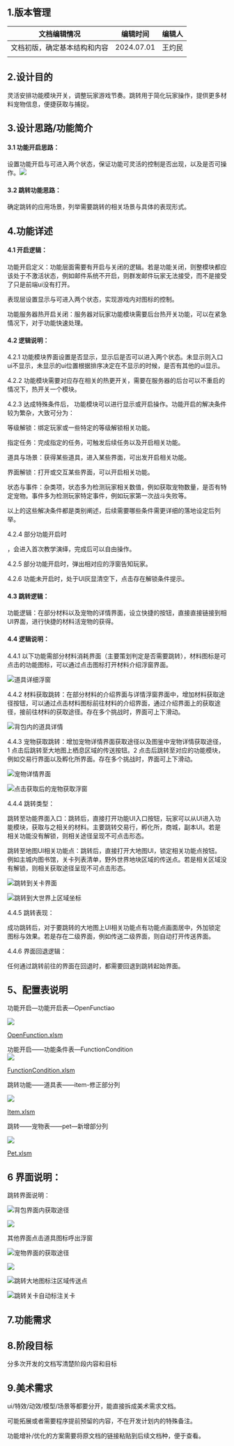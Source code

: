 ## 1.版本管理
| 文档编辑情况 | 编辑时间 | 编辑人 |
| --- | --- | --- |
| 文档初版，确定基本结构和内容 | 2024.07.01 | 王灼民 |
|  |  |  |


## 2.设计目的
灵活安排功能模块开关，调整玩家游戏节奏。跳转用于简化玩家操作，提供更多材料宠物信息，便捷获取与捕捉。



## 3.设计思路/功能简介
#### 3.1 功能开启思路：
设置功能开启与可进入两个状态，保证功能可灵活的控制是否出现，以及是否可操作。![](https://cdn.nlark.com/yuque/0/2024/png/45603655/1719829739015-e7ea10d9-b10b-4eb9-8b2b-15e60b247c54.png)

#### 3.2 跳转功能思路：
确定跳转的应用场景，列举需要跳转的相关场景与具体的表现形式。



## 4.功能详述
#### 4.1 开启逻辑：
功能开启定义：功能层面需要有开启与关闭的逻辑。若是功能关闭，则整模块都应该处于不激活状态，例如邮件系统不开启，则群发邮件玩家无法接受，而不是接受了只是前端ui没有打开。

表现层设置显示与可进入两个状态，实现游戏内对图标的控制。

功能服务器热开启关闭：服务器对玩家功能模块需要后台热开关功能，可以在紧急情况下，对于功能快速处理。



#### 4.2 逻辑说明：
4.2.1 功能模块界面设置是否显示，显示后是否可以进入两个状态。未显示则入口ui不显示，未显示的ui位置根据排序决定在不显示的时候，是否有其他的ui显示。

4.2.2 功能模块需要对应存在相关的热更开关，需要在服务器的后台可以不重启的情况下，热开关一个模块。

4.2.3 达成特殊条件后， 功能模块可以进行显示或开启操作。功能开启的解决条件较为繁杂，大致可分为：

等级解锁：绑定玩家或一些特定的等级解锁相关功能。

指定任务：完成指定的任务，可触发后续任务以及开启相关功能。

道具与场景：获得某些道具，进入某些界面，可出发开启相关功能。

界面解锁：打开或交互某些界面，可以开启相关功能。

状态与事件：杂类项，状态多为检测玩家相关数值，例如获取宠物数量，是否有特定宠物。事件多为检测玩家特定事件，例如玩家第一次战斗失败等。

以上的这些解决条件都是类别阐述，后续需要哪些条件需更详细的落地设定后列举。



4.2.4 部分功能开启时

，会进入首次教学演绎，完成后可以自由操作。

4.2.5 部分功能开启时，弹出相对应的浮窗告知玩家。

4.2.6 功能未开启时，处于UI灰显清空下，点击存在解锁条件提示。



#### 4.3 跳转逻辑：
功能逻辑：在部分材料以及宠物的详情界面，设立快捷的按钮，直接直接链接到相UI界面，进行快捷的材料活宠物的获得。



#### 4.4 逻辑说明：
4.4.1 以下功能需部分材料消耗界面（主要策划判定是否需要跳转），材料图标是可点击的功能图标，可以通过点击图标打开材料介绍浮窗界面。

![](https://cdn.nlark.com/yuque/0/2024/png/45603655/1719891209013-f422d806-936e-4453-b7e9-ad43bbe9ada7.png)道具详细浮窗

4.4.2 材料获取跳转：在部分材料的介绍界面与详情浮窗界面中，增加材料获取途径按钮，可以通过点击材料图标前往材料的介绍界面，通过介绍界面上的获取途径，接前往材料的获取途径。存在多个挑战时，界面可上下滑动。

![](https://cdn.nlark.com/yuque/0/2024/png/45603655/1721110038027-0b6eb3dc-8ff9-450f-9c9d-f0809c8b3f59.png)背包内的道具详情

4.4.3 宠物获取跳转：增加宠物详情界面获取途径以及图鉴中宠物详情获取途径，1 点击后跳转至大地图上栖息区域的传送按钮。2 点击后跳转至对应的功能模块，例如交易行界面以及孵化所界面。存在多个挑战时，界面可上下滑动。

![](https://cdn.nlark.com/yuque/0/2024/png/45603655/1721110085810-6310715b-b8ea-4a8a-89b6-b6570af7aa04.png)宠物详情界面

![](https://cdn.nlark.com/yuque/0/2024/png/45603655/1719891249460-2febc944-7d1a-4ff1-a955-d69a8d58a26e.png)点击获取后的宠物获取浮窗

4.4.4 跳转类型：

跳转至功能界面入口：跳转后，直接打开功能UI入口按钮，玩家可以从UI进入功能模块，获取与之相关的材料。主要跳转交易行，孵化所，商城，副本UI。若是相关功能没有解锁，则相关途径呈现不可点击形态。

跳转至地图UI相关功能点：跳转后，直接打开大地图UI，锁定相关功能点按钮。例如主城内图书馆，关卡列表清单，野外世界地块区域的传送点。若是相关区域没有解锁，则相关获取途径呈现不可点击形态。

![](https://cdn.nlark.com/yuque/0/2024/png/45603655/1719892207296-45d6e084-9782-4a08-a1d4-705aa872d35e.png)跳转到关卡界面

![](https://cdn.nlark.com/yuque/0/2024/png/45603655/1719892130127-803d5ff3-267f-4d4b-ad7c-d8b057caabb7.png)跳转到大世界上区域坐标



4.4.5 跳转表现：

成功跳转后，对于要跳转的大地图上UI相关功能点有功能点画面居中，外加锁定图标与效果。若是存在二级界面，例如传送二级界面，则自动打开传送界面。



4.4.6 界面回退逻辑：

任何通过跳转前往的界面在回退时，都需要回退到跳转起始界面。



## 5、配置表说明
功能开启—功能开启表—OpenFunctiao

![](https://cdn.nlark.com/yuque/0/2024/png/45603655/1719829009405-463ac945-1522-4267-8575-ef8c5a31dc2b.png)

[OpenFunction.xlsm](https://snh48group.yuque.com/attachments/yuque/0/2024/xlsm/45603655/1719830695674-1cd9b892-c8e5-47a9-a8f1-3d032351226f.xlsm)

功能开启——功能条件表—FunctionCondition  
![](https://cdn.nlark.com/yuque/0/2024/png/45603655/1719829153237-2c0b6e85-7c49-404f-b108-5354e4b901ee.png)

[FunctionCondition.xlsm](https://snh48group.yuque.com/attachments/yuque/0/2024/xlsm/45603655/1719830599258-a4f086b8-84c8-4fcf-8359-e840c107bc40.xlsm)

跳转功能——道具表——item-修正部分列

![](https://cdn.nlark.com/yuque/0/2024/png/45603655/1719829398047-4d82bb03-896e-40e8-8a3a-6e9b13c269a2.png)

[Item.xlsm](https://snh48group.yuque.com/attachments/yuque/0/2024/xlsm/45603655/1719830607620-4fa24e47-c24e-4f8a-9aa9-3c35dbc05687.xlsm)

跳转——宠物表——pet—新增部分列

![](https://cdn.nlark.com/yuque/0/2024/png/45603655/1719829442550-4e0b019d-bfb3-4eaf-ad22-8410288b84e4.png)

[Pet.xlsm](https://snh48group.yuque.com/attachments/yuque/0/2024/xlsm/45603655/1719830621415-cb80258c-44ad-46af-a601-79c54fc0a1d8.xlsm)

  


## 6 界面说明：
跳转界面说明：

![](https://cdn.nlark.com/yuque/0/2024/png/45603655/1719897185862-3eddce0e-177e-4a25-a1f3-6a056a958127.png)背包界面内获取途径

![](https://cdn.nlark.com/yuque/0/2024/png/45603655/1719897241401-da398d94-3ddf-4278-8209-b3badb5f37c9.png)

其他界面点击道具图标呼出浮窗



![](https://cdn.nlark.com/yuque/0/2024/png/45603655/1719897332371-bad96d8b-7b46-4598-8c57-85668bb571d8.png)宠物界面的获取途径

![](https://cdn.nlark.com/yuque/0/2024/png/45603655/1719897360433-63a96808-66af-459e-a4cc-e9d20767c39b.png)

![](https://cdn.nlark.com/yuque/0/2024/png/45603655/1719897418074-82c045eb-d47c-4b2c-8367-3b54dcebea93.png)跳转大地图标注区域传送点

![](https://cdn.nlark.com/yuque/0/2024/png/45603655/1719897450343-cc67374e-d9b8-4fe5-a084-35140eb33b7d.png)跳转关卡自动标注关卡



## 7.功能需求


## 8.阶段目标
分多次开发的文档写清楚阶段内容和目标



## 9.美术需求
ui/特效/动效/模型/场景等都要分开，能直接拆成美术需求文档。



可能拓展或者需要程序提前预留的内容，不在开发计划内的特殊备注。



功能增补/优化的方案需要将原文档的链接粘贴到后续文档种，便于查看。








